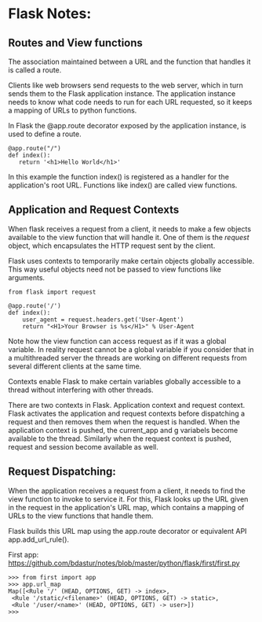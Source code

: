 # Flask Notes:

## Routes and View functions
The association maintained between a URL and the function that handles it is
called a route.

Clients like web browsers send requests to the web server, which in turn sends
them to the Flask application instance. The application instance needs to know
what code needs to run for each URL requested, so it keeps a mapping of URLs
to python functions.

In Flask the @app.route decorator exposed by the application instance,
 is used to define a route.

 ```
@app.route("/")
def index():
    return '<h1>Hello World</h1>'
 ```

 In this example the function index() is registered as a handler for the
 application's root URL. Functions like index() are called view functions.


## Application and Request Contexts
When flask receives a request from a client, it needs to make a few objects
available to the view function that will handle it. One of them is the *request*
object, which encapsulates the HTTP request sent by the client.

Flask uses contexts to temporarily make certain objects globally accessible.
This way useful objects need not be passed to view functions like arguments.

```
from flask import request

@app.route('/')
def index():
    user_agent = request.headers.get('User-Agent')
    return "<H1>Your Browser is %s</H1>" % User-Agent

```
Note how the view function can access request as if it was a global variable.
In reality request cannot be a global variable if you consider that in a
multithreaded server the threads are working on different requests from
several different clients at the same time.

Contexts enable Flask to make certain variables globally accessible to a thread
without interfering with other threads.

There are two contexts in Flask. Application context and request context.
Flask activates the application and request contexts before dispatching  a
request and then removes them when the request is handled. When the application
context is pushed, the current_app and g variabels become available to the
thread. Similarly when the request context is pushed, request and session
become available as well.

## Request Dispatching:
When the application receives a request from a client, it needs to find the
view function to invoke to service it. For this, Flask looks up the URL given
in the request in the application's URL map, which contains a mapping of URLs to
the view functions that handle them.

Flask builds this URL map using the app.route decorator or equivalent API
app.add_url_rule().

First app:
https://github.com/bdastur/notes/blob/master/python/flask/first/first.py

```
>>> from first import app
>>> app.url_map
Map([<Rule '/' (HEAD, OPTIONS, GET) -> index>,
 <Rule '/static/<filename>' (HEAD, OPTIONS, GET) -> static>,
 <Rule '/user/<name>' (HEAD, OPTIONS, GET) -> user>])
>>>

```
